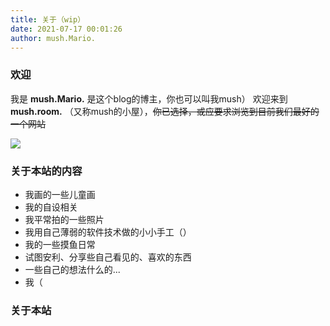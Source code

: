 ```yaml
---
title: 关于（wip）
date: 2021-07-17 00:01:26
author: mush.Mario.
---
```


### **欢迎**

我是 **mush.Mario.** 是这个blog的博主，你也可以叫我mush）
欢迎来到 **mush.room.** （又称mush的小屋），~~你已选择，或应要求浏览到目前我们最好的一个网站~~ 

![](/about/images/mush.room.png)

### **关于本站的内容**

- 我画的一些儿童画
- 我的自设相关
- 我平常拍的一些照片
- 我用自己薄弱的软件技术做的小小手工（）
- 我的一些摸鱼日常
- 试图安利、分享些自己看见的、喜欢的东西
- 一些自己的想法什么的...
- 我（

### **关于本站**



